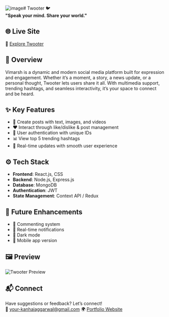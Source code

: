 ![image](https://github.com/user-attachments/assets/ff0ee6e2-17f3-4f45-be10-e871b808788c)# Twooter 🐦  
**"Speak your mind. Share your world."**

## 🌐 Live Site  
🔗 [Explore Twooter](https://vimarsh-social.netlify.app/)

## 📖 Overview  
Vimarsh is a dynamic and modern social media platform built for expression and engagement. Whether it’s a moment, a story, a news update, or a personal thought, Twooter lets users share it all. With multimedia support, trending hashtags, and seamless interactivity, it’s your space to connect and be heard.

## ✨ Key Features  
- 📝 Create posts with text, images, and videos  
- ❤️ Interact through like/dislike & post management  
- 🔐 User authentication with unique IDs  
- 📊 View top 5 trending hashtags  
- 🔄 Real-time updates with smooth user experience  

## ⚙️ Tech Stack  
- **Frontend**: React.js, CSS  
- **Backend**: Node.js, Express.js  
- **Database**: MongoDB  
- **Authentication**: JWT  
- **State Management**: Context API / Redux  

## 🎯 Future Enhancements  
- 💬 Commenting system  
- 🔔 Real-time notifications  
- 🌙 Dark mode  
- 📱 Mobile app version  

## 🖼️ Preview  
![Twooter Preview](https://i.postimg.cc/RVxPzcMQ/Screenshot-2025-06-24-183748.png)

## 📬 Connect  
Have suggestions or feedback? Let’s connect!  
📧 your-kanhaiaggarwal@gmail.com
🌍 [Portfolio Website](https://kanhainya-portfolio.netlify.app/)

